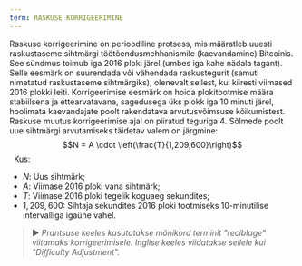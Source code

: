 ```yaml
---
term: RASKUSE KORRIGEERIMINE
---
```


Raskuse korrigeerimine on perioodiline protsess, mis määratleb uuesti raskustaseme sihtmärgi töötõendusmehhanismile (kaevandamine) Bitcoinis. See sündmus toimub iga 2016 ploki järel (umbes iga kahe nädala tagant). Selle eesmärk on suurendada või vähendada raskustegurit (samuti nimetatud raskustaseme sihtmärgiks), olenevalt sellest, kui kiiresti viimased 2016 plokki leiti. Korrigeerimise eesmärk on hoida plokitootmise määra stabiilsena ja ettearvatavana, sagedusega üks plokk iga 10 minuti järel, hoolimata kaevandajate poolt rakendatava arvutusvõimsuse kõikumistest. Raskuse muutus korrigeerimise ajal on piiratud teguriga 4. Sõlmede poolt uue sihtmärgi arvutamiseks täidetav valem on järgmine:
$$N = A \cdot \left(\frac{T}{1,209,600}\right)$$
&nbsp;
Kus:
* $N$: Uus sihtmärk;
* $A$: Viimase 2016 ploki vana sihtmärk;
* $T$: Viimase 2016 ploki tegelik koguaeg sekundites;
* $1,209,600$: Sihtaja sekundites 2016 ploki tootmiseks 10-minutilise intervalliga igaühe vahel.

> ► *Prantsuse keeles kasutatakse mõnikord terminit "reciblage" viitamaks korrigeerimisele. Inglise keeles viidatakse sellele kui "Difficulty Adjustment".*